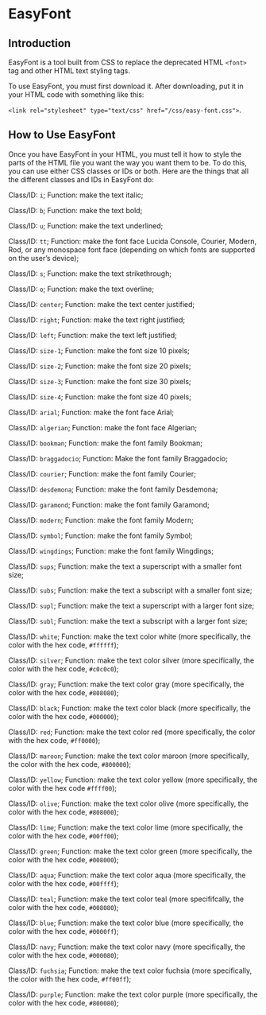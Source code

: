 # EasyFont 

## Introduction

EasyFont is a tool built from CSS to replace the deprecated HTML `<font>` tag and other HTML text styling tags.

To use EasyFont, you must first download it.  After downloading, put it in your HTML code with something like this:

`<link rel="stylesheet" type="text/css" href="/css/easy-font.css">`.

## How to Use EasyFont

Once you have EasyFont in your HTML, you must tell it how to style the parts of the HTML file you want the way you want them to be.  To do this, you can use either CSS classes or IDs or both.  Here are the things that all the different classes and IDs in EasyFont do:


Class/ID: `i`; Function:  make the text italic;

Class/ID: `b`; Function:  make the text bold;

Class/ID:  `u`; Function:  make the text underlined;

Class/ID:  `tt`; Function:  make the font face Lucida Console, Courier, Modern, Rod, or any monospace font face (depending on which fonts are supported on the user’s device);

Class/ID:  `s`; Function:  make the text strikethrough;

Class/ID:  `o`; Function:  make the text overline;

Class/ID:  `center`; Function:  make the text center justified;

Class/ID:  `right`; Function:  make the text right justified;

Class/ID:  `left`; Function:  make the text left justified;

Class/ID:  `size-1`; Function:  make the font size 10 pixels;

Class/ID:  `size-2`; Function:  make the font size 20 pixels;

Class/ID:  `size-3`; Function:  make the font size 30 pixels;

Class/ID:  `size-4`; Function:  make the font size 40 pixels;

Class/ID:  `arial`; Function:  make the font face Arial;

Class/ID:  `algerian`; Function:  make the font face Algerian;
 
Class/ID:  `bookman`; Function:  make the font family Bookman;

Class/ID:  `braggadocio`; Function: Make the font family Braggadocio;

Class/ID:  `courier`; Function:  make the font family Courier;

Class/ID:  `desdemona`; Function:  make the font family Desdemona;

Class/ID:  `garamond`; Function:  make the font family Garamond;

Class/ID:  `modern`; Function:  make the font family Modern;

Class/ID:  `symbol`; Function:  make the font family Symbol;

Class/ID:  `wingdings`; Function:  make the font family Wingdings;

Class/ID:  `sups`; Function:  make the text a superscript with a smaller font size;  

Class/ID:  `subs`; Function: make the text a subscript with a smaller font size;

Class/ID:  `supl`; Function:  make the text a superscript with a larger font size;

Class/ID:  `subl`; Function:  make the text a subscript with a larger font size;  

Class/ID:  `white`; Function:  make the text color white (more specifically, the color with the hex code, `#ffffff`);

Class/ID:  `silver`; Function:  make the text color silver (more specifically, the color with the hex code, `#c0c0c0`);

Class/ID:  `gray`; Function:  make the text color gray (more specifically, the color with the hex code, `#808080`);

Class/ID:  `black`; Function:  make the text color black (more specifically, the color with the hex code, `#000000`);

Class/ID:  `red`; Function:  make the text color red (more specifically, the color with the hex code, `#ff0000`);

Class/ID:  `maroon`; Function:  make the text color maroon (more specifically, the color with the hex code, `#800000`);

Class/ID:  `yellow`; Function:  make the text color yellow (more specifically, the color with the hex code `#ffff00`);

Class/ID:  `olive`; Function:  make the text color olive (more specifically, the color with the hex code, `#808000`);

Class/ID:  `lime`; Function:  make the text color lime (more specifically, the color with the hex code, `#00ff00`);

Class/ID:  `green`; Function:  make the text color green (more specifically, the color with the hex code, `#008000`);

Class/ID:  `aqua`; Function:  make the text color aqua (more specifically, the color with the hex code, `#00ffff`);

Class/ID:  `teal`; Function:  make the text color teal (more specififcally, the color with the hex code, `#008080`);

Class/ID:  `blue`; Function:  make the text color blue (more specifically, the color with the hex code, `#0000ff`);

Class/ID:  `navy`; Function:  make the text color navy (more specifically, the color with the hex code, `#000080`);

Class/ID:  `fuchsia`; Function:  make the text color fuchsia (more specifically, the color with the hex code, `#ff00ff`);

Class/ID:  `purple`; Function:  make the text color purple (more specifically, the color with the hex code, `#800080`);
